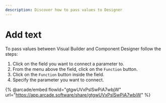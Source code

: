 ```yaml
---
description: Discover how to pass values to Designer
---
```


# Add text

To pass values between Visual Builder and Component Designer follow the steps:

1. Click on the field you want to connect a parameter to.
2. From the menu above the field, click on the `Function` button.
3. Click on the `Function` button inside the field.
4. Specify the parameter you want to connect.

{% @arcade/embed flowId="gtgwUVxPslSwPiA7wbjW" url="https://app.arcade.software/share/gtgwUVxPslSwPiA7wbjW" %}
